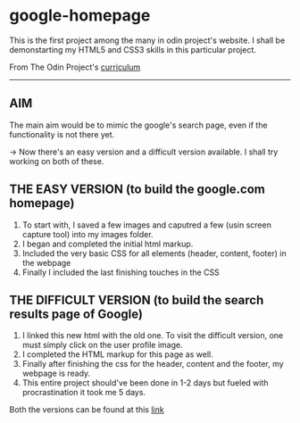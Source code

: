 # google-homepage

This is the first project among the many in odin project's website. I shall be demonstarting my HTML5 and CSS3 skills in this particular project.

From The Odin Project's [curriculum](http://www.theodinproject.com/courses/web-development-101/lessons/html-css)

--------
AIM
--------
The main aim would be to mimic the google's search page, even if the functionality is not there yet.

-> Now there's an easy version and a difficult version available. I shall try working on both of these.

THE EASY VERSION (to build the google.com homepage)
--------------
1. To start with, I saved a few images and caputred a few (usin screen capture tool) into my images folder.
2. I began and completed the initial html markup.
3. Included the very basic CSS for all elements (header, content, footer) in the webpage
4. Finally I included the last finishing touches in the CSS

THE DIFFICULT VERSION (to build the search results page of Google)
---------------
1. I linked this new html with the old one. To visit the difficult version, one must simply click on the user profile image.
2. I completed the HTML markup for this page as well.
3. Finally after finishing the css for the header, content and the footer, my webpage is ready.
4. This entire project should've been done in 1-2 days but fueled with procrastination it took me 5 days.

Both the versions can be found at this <a href="https://ipshita1996.github.io/google-homepage/index.html">link</a>
